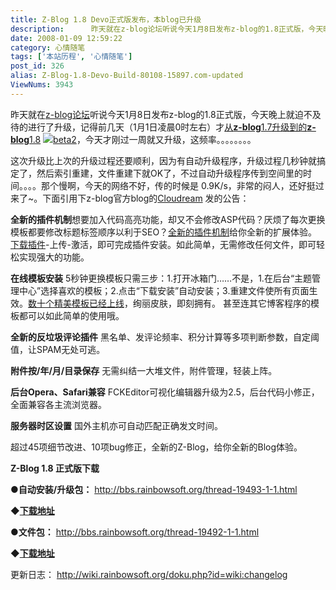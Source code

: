 ```yaml
---
title: Z-Blog 1.8 Devo正式版发布，本blog已升级
description:      昨天就在z-blog论坛听说今天1月8日发布z-blog的1.8正式版，今天晚上就迫不及待的进行了升级，记得前几天（1月1日凌晨0时左右）才从z-blog1.7升级到的z-blog1.8beta2，今天才刚过一周就又升级，这频率。。。。。。。。     这次升级比上次的升级过程还要顺利，因为有自动升级程序，升级过程几秒钟就搞定了，然后索引重建，文件重建下就OK了，不过自动升级程序传到空间里的时间。。。。那个慢啊，今天的网络不好，传的时候是0.9K/s，非常的闷人，还好挺过来了~。
date: 2008-01-09 12:59:22
category: 心情随笔
tags: ['本站历程', '心情随笔']
post_id: 326
alias: Z-Blog-1.8-Devo-Build-80108-15897.com-updated
ViewNums: 3943
---
```


昨天就在[z-blog论坛](http://bbs.rainbowsoft.org)听说今天1月8日发布z-blog的1.8正式版，今天晚上就迫不及待的进行了升级，记得前几天（1月1日凌晨0时左右）才[从**z-blog**1.7升级到的**z-blog**1.8](/blog/15897-com-blog-update-to-zblog18beta2) [![](http://www.shareapic.net/preview2/005464065.png)](http://www.shareapic.net/content.php?id=5464065&owner=xloong)[beta2](/blog/15897-com-blog-update-to-zblog18beta2)，今天才刚过一周就又升级，这频率。。。。。。。。

这次升级比上次的升级过程还要顺利，因为有自动升级程序，升级过程几秒钟就搞定了，然后索引重建，文件重建下就OK了，不过自动升级程序传到空间里的时间。。。。那个慢啊，今天的网络不好，传的时候是 0.9K/s，非常的闷人，还好挺过来了~。下面引用下z-blog官方blog的[Cloudream](http://www.5iya.com/blog/) 发的公告：

**全新的插件机制**想要加入代码高亮功能，却又不会修改ASP代码？厌烦了每次更换模板都要修改标题标签顺序以利于SEO？[全新的插件机制](http://wiki.rainbowsoft.org/doku.php?id=plugin:doc)给你全新的扩展体验。[下载插件](http://bbs.rainbowsoft.org/forum-49-1.html)-上传-激活，即可完成插件安装。如此简单，无需修改任何文件，即可轻松实现强大的功能。

**在线模板安装**
5秒钟更换模板只需三步：1.打开冰箱门……不是，1.在后台“主题管理中心”选择喜欢的模板；2.点击“下载安装”自动安装；3.重建文件使所有页面生效。[数十个精美模板已经上线](http://download.rainbowsoft.org/)，绚丽皮肤，即刻拥有。
甚至连其它博客程序的模板都可以如此简单的使用哦。

**全新的反垃圾评论插件**
黑名单、发评论频率、积分计算等多项判断参数，自定阈值，让SPAM无处可逃。

**附件按/年/月/目录保存**
无需纠结一大堆文件，附件管理，轻装上阵。

**后台Opera、Safari兼容**
FCKEditor可视化编辑器升级为2.5，后台代码小修正，全面兼容各主流浏览器。

**服务器时区设置**
国外主机亦可自动匹配正确发文时间。

超过45项细节改进、10项bug修正，全新的Z-Blog，给你全新的Blog体验。

**Z-Blog 1.8 正式版下载**

●**自动安装/升级包：**
<http://bbs.rainbowsoft.org/thread-19493-1-1.html>

◆[**下载地址**](http://www.ziddu.com/downloadfile.php?uid=a7Ggl5ylZ62inZzzaKqZnJGlZ6eZnJw%3D6)

●**文件包：**
<http://bbs.rainbowsoft.org/thread-19492-1-1.html>

◆[**下载地址**](http://www.ziddu.com/downloadfile.php?uid=bbKgmJqparCalpzzaqqZnJGlaaeZnJg%3D8)

更新日志：
<http://wiki.rainbowsoft.org/doku.php?id=wiki:changelog>

